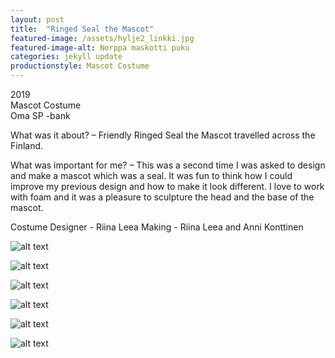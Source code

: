 ```yaml
---
layout: post
title:  "Ringed Seal the Mascot"
featured-image: /assets/hylje2_linkki.jpg
featured-image-alt: Norppa maskotti puku
categories: jekyll update
productionstyle: Mascot Costume
---
```

  2019  
  Mascot Costume  
  Oma SP -bank  
<p></p>
<div class="post-text-alone"> 
  What was it about? – Friendly Ringed Seal the Mascot travelled across the Finland.
</div>
<p></p>
<div class="post-text-alone"> 
  What was important for me? – This was a second time I was asked to design and make a mascot which was a seal. It was fun to think how I could improve my previous design and how to make it look different. I love to work with foam and it was a pleasure to sculpture the head and the base of the mascot.
</div>
<p></p>
  Costume Designer - Riina Leea  
  Making - Riina Leea and Anni Konttinen  

![alt text](/assets/projects/norppa1.jpg)

![alt text](/assets/projects/norppa2.jpg)

![alt text](/assets/projects/norppa3.jpg)

![alt text](/assets/projects/norppa4.jpg)

![alt text](/assets/projects/norppa5.jpg)

![alt text](/assets/projects/norppa6.jpg)
